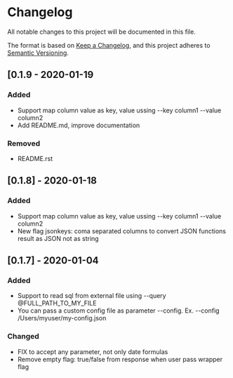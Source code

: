 # Changelog
All notable changes to this project will be documented in this file.

The format is based on [Keep a Changelog](https://keepachangelog.com/en/1.0.0/),
and this project adheres to [Semantic Versioning](https://semver.org/spec/v2.0.0.html).

## [0.1.9 - 2020-01-19

### Added
- Support map column value as key, value ussing --key column1 --value column2
- Add README.md, improve documentation

### Removed
- README.rst

## [0.1.8] - 2020-01-18

### Added
- Support map column value as key, value ussing --key column1 --value column2
- New flag jsonkeys: coma separated columns to convert JSON functions result as JSON not as string

## [0.1.7] - 2020-01-04

### Added
- Support to read sql from external file using --query @FULL_PATH_TO_MY_FILE
- You can pass a custom config file as parameter --config. Ex. --config /Users/myuser/my-config.json

### Changed
- FIX to accept any parameter, not only date formulas
- Remove empty flag: true/false from response when user pass wrapper flag

